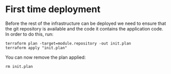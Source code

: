 # First time deployment
Before the rest of the infrastructure can be deployed we need to ensure that the git repository is available and the code
it contains the application code. In order to do this, run:
```
terraform plan -target=module.repository -out init.plan
terraform apply "init.plan"
```
You can now remove the plan applied:
```
rm init.plan
```